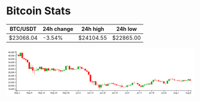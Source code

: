 # Bitcoin Stats

BTC/USDT|24h change|24h high|24h low|
|---|---|---|---|
|$23068.04|-3.54%|$24104.55|$22865.00|

<img src="./chart.svg">
